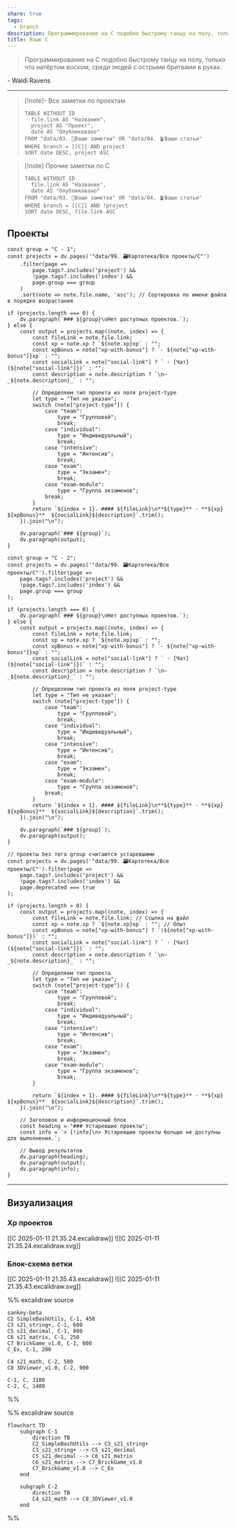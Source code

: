 ```yaml
---
share: true
tags:
  - branch
description: Программирование на C подобно быстрому танцу на полу, только что натёртом воском, среди людей с острыми бритвами в руках. - Waldi Ravens
title: Язык C
---
```


> Программирование на C подобно быстрому танцу на полу, только что натёртом воском, среди людей с острыми бритвами в руках.

\- Waldi Ravens

___

> [!note]- Все заметки по проектам
> ```dataview
> TABLE WITHOUT ID
> 	file.link AS "Название",
> 	project AS "Проект",
> 	date AS "Опубликовано"
> FROM "data/03. 🌱Ваши заметки" OR "data/04. 🪴Ваши статьи"
> WHERE branch = [[C]] AND project
> SORT date DESC, project ASC
> ``` 

> [!note] Прочие заметки по C
> ```dataview
> TABLE WITHOUT ID
> 	file.link AS "Название",
> 	date AS "Опубликовано"
> FROM "data/03. 🌱Ваши заметки" OR "data/04. 🪴Ваши статьи"
> WHERE branch = [[C]] AND !project
> SORT date DESC, file.link ASC
> ``` 


## Проекты
```dataviewjs
const group = "C - 1";
const projects = dv.pages('"data/99. 🗃️Картотека/Все проекты/C"')
    .filter(page => 
        page.tags?.includes('project') && 
        !page.tags?.includes('index') && 
        page.group === group
    )
    .sort(note => note.file.name, 'asc'); // Сортировка по имени файла в порядке возрастания

if (projects.length === 0) {
    dv.paragraph(`### ${group}\nНет доступных проектов.`);
} else {
    const output = projects.map((note, index) => {
        const fileLink = note.file.link;
        const xp = note.xp ? `${note.xp}xp` : "";
        const xpBonus = note["xp-with-bonus"] ? `- ${note["xp-with-bonus"]}xp` : "";
		const socialLink = note["social-link"] ? ` · [Чат](${note["social-link"]})` : "";
        const description = note.description ? `\n— _${note.description}_` : "";

        // Определяем тип проекта из поля project-type
        let type = "Тип не указан";
        switch (note["project-type"]) {
            case "team":
                type = "Групповой";
                break;
            case "individual":
                type = "Индивидуальный";
                break;
            case "intensive":
                type = "Интенсив";
                break;
            case "exam":
                type = "Экзамен";
                break;
            case "exam-module":
				type = "Группа экзаменов";
			break;
        }
        return `${index + 1}. #### ${fileLink}\n**${type}** · **${xp} ${xpBonus}**  ${socialLink}${description}`.trim();
    }).join("\n");

    dv.paragraph(`### ${group}`);
    dv.paragraph(output);
}
```

```dataviewjs
const group = "C - 2";
const projects = dv.pages('"data/99. 🗃️Картотека/Все проекты/C"').filter(page => 
    page.tags?.includes('project') && 
    !page.tags?.includes('index') && 
    page.group === group
);

if (projects.length === 0) {
    dv.paragraph(`### ${group}\nНет доступных проектов.`);
} else {
    const output = projects.map((note, index) => {
        const fileLink = note.file.link;
        const xp = note.xp ? `${note.xp}xp` : "";
        const xpBonus = note["xp-with-bonus"] ? `- ${note["xp-with-bonus"]}xp` : "";
		const socialLink = note["social-link"] ? ` · [Чат](${note["social-link"]})` : "";
        const description = note.description ? `\n— _${note.description}_` : "";

        // Определяем тип проекта из поля project-type
        let type = "Тип не указан";
        switch (note["project-type"]) {
            case "team":
                type = "Групповой";
                break;
            case "individual":
                type = "Индивидуальный";
                break;
            case "intensive":
                type = "Интенсив";
                break;
            case "exam":
                type = "Экзамен";
                break;
            case "exam-module":
				type = "Группа экзаменов";
			break;
        }
        return `${index + 1}. #### ${fileLink}\n**${type}** · **${xp} ${xpBonus}**  ${socialLink}${description}`.trim();
    }).join("\n");

    dv.paragraph(`### ${group}`);
    dv.paragraph(output);
}
```

```dataviewjs
// проекты без тега group считаются устаревшими
const projects = dv.pages('"data/99. 🗃️Картотека/Все проекты/C"').filter(page => 
    page.tags?.includes('project') && 
    !page.tags?.includes('index') && 
    page.deprecated === true
);

if (projects.length > 0) {
    const output = projects.map((note, index) => {
        const fileLink = note.file.link; // Ссылка на файл
        const xp = note.xp ? `${note.xp}xp` : ""; // Опыт
        const xpBonus = note["xp-with-bonus"] ? `(${note["xp-with-bonus"]})` : "";
        const socialLink = note["social-link"] ? ` · [Чат](${note["social-link"]})` : "";
        const description = note.description ? `\n— _${note.description}_` : "";

        // Определяем тип проекта
        let type = "Тип не указан";
        switch (note["project-type"]) {
            case "team":
                type = "Групповой";
                break;
            case "individual":
                type = "Индивидуальный";
                break;
            case "intensive":
                type = "Интенсив";
                break;
            case "exam":
                type = "Экзамен";
                break;
            case "exam-module":
                type = "Группа экзаменов";
                break;
        }

        return `${index + 1}. #### ${fileLink}\n**${type}** · **${xp} ${xpBonus}**  ${socialLink}${description}`.trim();
    }).join("\n");

    // Заголовок и информационный блок
    const heading = "### Устаревшие проекты";
    const info = `> [!info]\n> Устаревшие проекты больше не доступны для выполнения.`;

    // Вывод результатов
    dv.paragraph(heading);
    dv.paragraph(output);
    dv.paragraph(info);
}
```


---

## Визуализация
### Xp проектов
[[C 2025-01-11 21.35.24.excalidraw]]
![[C 2025-01-11 21.35.24.excalidraw.svg]]

### Блок-схема ветки
[[C 2025-01-11 21.35.43.excalidraw]]
![[C 2025-01-11 21.35.43.excalidraw.svg]]

%% excalidraw source 
```mermaid
sankey-beta
C2 SimpleBashUtils, C-1, 450
C3 s21_string+, C-1, 600
C5 s21_decimal, C-1, 800
C6 s21_matrix, C-1, 250
C7 BrickGame_v1.0, C-1, 800
C_Ex, C-1, 200

C4 s21_math, C-2, 500
C8 3DViewer_v1.0, C-2, 900

C-1, C, 3100
C-2, C, 1400

```
%%

%% excalidraw source
```mermaid
flowchart TD
    subgraph C-1
        direction TB
        C2_SimpleBashUtils --> C3_s21_string+
        C3_s21_string+ --> C5_s21_decimal
        C5_s21_decimal --> C6_s21_matrix
        C6_s21_matrix --> C7_BrickGame_v1.0
        C7_BrickGame_v1.0 --> C_Ex
    end

    subgraph C-2
        direction TB
        C4_s21_math --> C8_3DViewer_v1.0
    end
```
%%

